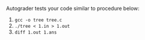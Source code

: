 Autograder tests your code similar to procedure below:
1. `gcc -o tree tree.c`
2. `./tree < 1.in > 1.out`
3. `diff 1.out 1.ans`  
